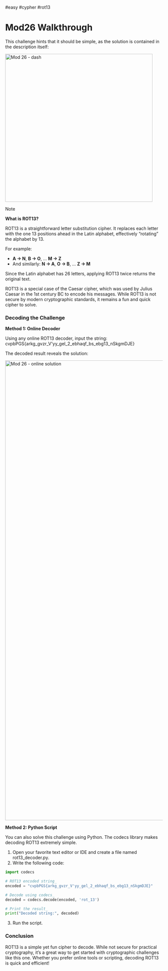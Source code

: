 #easy #cypher #rot13

# Mod26 Walkthrough


This challenge hints that it should be simple, as the solution is contained in the description itself:

<img width="471" alt="Mod 26 - dash" src="https://github.com/user-attachments/assets/9d0dcaab-b7ee-47c1-ac41-e6bbfedb33f9" />


> [!NOTE]
> **What is ROT13?**
> 
> ROT13 is a straightforward letter substitution cipher. It replaces each letter with the one 13 positions ahead in the Latin alphabet, effectively “rotating” the alphabet by 13.
> 
> For example:
> - **A → N**, **B → O**, … **M → Z**
> - And similarly: **N → A**, **O → B**, … **Z → M**
> 
> Since the Latin alphabet has 26 letters, applying ROT13 twice returns the original text.
> 
> ROT13 is a special case of the Caesar cipher, which was used by Julius Caesar in the 1st century BC to encode his messages. While ROT13 is not secure by modern cryptographic standards, it remains a fun and quick cipher to solve.


### Decoding the Challenge


**Method 1: Online Decoder**

Using any online ROT13 decoder, input the string:
cvpbPGS{arkg_gvzr_V'yy_gel_2_ebhaqf_bs_ebg13_nSkgmDJE}

The decoded result reveals the solution:

<img width="1464" alt="Mod 26 - online solution" src="https://github.com/user-attachments/assets/6d213058-38e9-4802-9ec8-84dcdccc6f89" />


**Method 2: Python Script**

You can also solve this challenge using Python. The codecs library makes decoding ROT13 extremely simple.

1. Open your favorite text editor or IDE and create a file named rot13_decoder.py.
2. Write the following code:

```python
import codecs

# ROT13 encoded string_
encoded = "cvpbPGS{arkg_gvzr_V'yy_gel_2_ebhaqf_bs_ebg13_nSkgmDJE}"

# Decode using codecs_
decoded = codecs.decode(encoded, 'rot_13')

# Print the result_
print("Decoded string:", decoded)
```
  
3. Run the script.


### Conclusion

ROT13 is a simple yet fun cipher to decode. While not secure for practical cryptography, it’s a great way to get started with cryptographic challenges like this one. Whether you prefer online tools or scripting, decoding ROT13 is quick and efficient!
